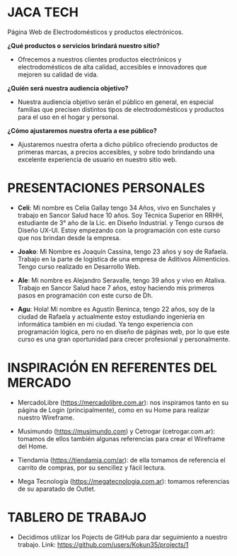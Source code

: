 # JACA TECH
Página Web de Electrodomésticos y productos electrónicos.

**¿Qué productos o servicios brindará nuestro sitio?** 
- Ofrecemos a nuestros clientes productos electrónicos y electrodomésticos de alta calidad, accesibles e innovadores que mejoren su calidad de vida.

**¿Quién será nuestra audiencia objetivo?**
- Nuestra audiencia objetivo serán el público en general, en especial familias que precisen distintos tipos de electrodomésticos y productos para el uso en el hogar y personal.

**¿Cómo ajustaremos nuestra oferta a ese público?**
- Ajustaremos nuestra oferta a dicho público ofreciendo productos de primeras marcas, a precios accesibles, y sobre todo brindando una excelente experiencia de usuario en nuestro sitio web.


# PRESENTACIONES PERSONALES
- **Celi**: Mi nombre es Celia Gallay tengo 34 Años, vivo en Sunchales y trabajo en Sancor Salud hace 10 años.
Soy Técnica Superior en RRHH, estudiante de 3° año de la Lic. en Diseño Industrial. y Tengo cursos de Diseño UX-UI.
Estoy empezando con la programación con este curso que nos brindan desde la empresa.

- **Joako**: Mi Nombre es Joaquín Cassina, tengo 23 años y soy de Rafaela. Trabajo en la parte de logística de una empresa de Aditivos Alimenticios.
Tengo curso realizado en Desarrollo Web.

- **Ale**: Mi nombre es Alejandro Seravalle, tengo 39 años y vivo en Ataliva. Trabajo en Sancor Salud hace 7 años,
estoy haciendo mis primeros pasos en programación con este curso de Dh.

- **Agu**: Hola! Mi nombre es Agustín Beninca, tengo 22 años, soy de la ciudad de Rafaela y actualmente  estoy estudiando ingeniería en informática también en mi ciudad. Ya tengo experiencia con programación lógica, pero no en diseño de páginas web, por lo que este curso es una gran oportunidad para crecer profesional y personalmente.


# INSPIRACIÓN EN REFERENTES DEL MERCADO
- MercadoLibre (https://mercadolibre.com.ar): nos inspiramos tanto en su página de Login (principalmente), como en su Home para realizar nuestro Wireframe.

- Musimundo (https://musimundo.com) y Cetrogar (cetrogar.com.ar): tomamos de ellos también algunas referencias para crear el Wireframe del Home.

- Tiendamia (https://tiendamia.com/ar): de ella tomamos de referencia el carrito de compras, por su sencillez y fácil lectura.

- Mega Tecnología (https://megatecnologia.com.ar): tomamos referencias de su aparatado de Outlet.


# TABLERO DE TRABAJO
- Decidimos utilizar los Pojects de GitHub para dar seguimiento a nuestro trabajo. Link: https://github.com/users/Kokun35/projects/1
